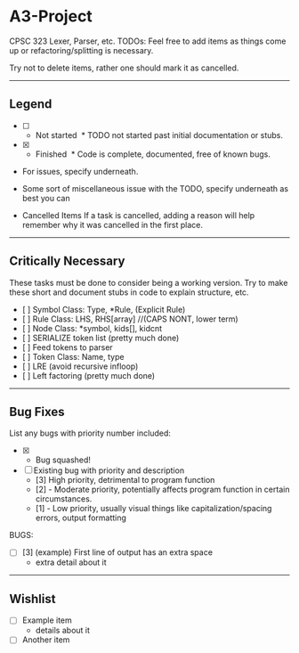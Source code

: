 # A3-Project
CPSC 323 Lexer, Parser, etc.
TODOs:
Feel free to add items as things come up or refactoring/splitting is necessary.

Try not to delete items, rather one should mark it as cancelled.




--------
Legend
--------
- [ ] - Not started
  * TODO not started past initial documentation or stubs.
- [x] - Finished
  * Code is complete, documented, free of known bugs.

- For issues, specify underneath.
* Some sort of miscellaneous issue with the TODO, specify underneath as best you can
- Cancelled Items
If a task is cancelled, adding a reason will help remember why it was cancelled in the first place.


---------------------
Critically Necessary
---------------------
These tasks must be done to consider being a working version. Try to make these short and document stubs in code to explain structure, etc.

- [ ] Symbol Class: Type, \*Rule, (Explicit Rule)
- [ ] Rule Class: LHS, RHS[array] //(CAPS NONT, lower term)
- [ ] Node Class: \*symbol, kids[], kidcnt
- [ ] SERIALIZE token list (pretty much done)
- [ ] Feed tokens to parser
- [ ] Token Class: Name, type
- [ ] LRE (avoid recursive infloop)
- [ ] Left factoring (pretty much done)


----------
Bug Fixes
----------
List any bugs with priority number included:

- [x] - Bug squashed!
- [ ] Existing bug with priority and description
  * [3] High priority, detrimental to program function
  * [2] - Moderate priority, potentially affects program function in certain circumstances.
  * [1] - Low priority, usually visual things like capitalization/spacing errors, output formatting


BUGS:
- [ ] [3] (example) First line of output has an extra space
  - extra detail about it

---------
Wishlist
---------
- [ ] Example item
  - details about it
- [ ] Another item
